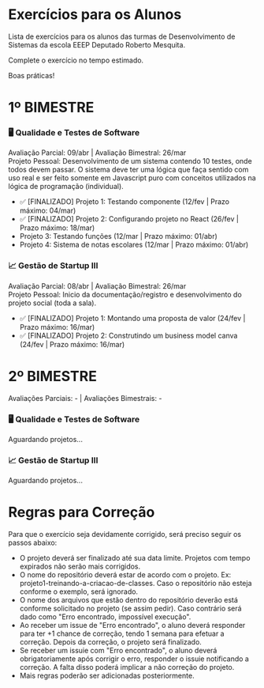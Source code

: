 # Exercícios para os Alunos
Lista de exercícios para os alunos das turmas de Desenvolvimento de Sistemas da escola EEEP Deputado Roberto Mesquita.

Complete o exercício no tempo estimado.

Boas práticas!

# 1º BIMESTRE
### 🖥️ Qualidade e Testes de Software 
Avaliação Parcial: 09/abr | Avaliação Bimestral: 26/mar <br>
Projeto Pessoal: Desenvolvimento de um sistema contendo 10 testes, onde todos devem passar. O sistema deve ter uma lógica que faça sentido com uso real e ser feito somente em Javascript puro com conceitos utilizados na lógica de programação (individual).

- ✅ [FINALIZADO] Projeto 1: Testando componente (12/fev | Prazo máximo: 04/mar)
- ✅ [FINALIZADO] Projeto 2: Configurando projeto no React (26/fev | Prazo máximo: 18/mar)
- Projeto 3: Testando funções (12/mar | Prazo máximo: 01/abr)
- Projeto 4: Sistema de notas escolares (12/mar | Prazo máximo: 01/abr)

### 📈 Gestão de Startup III
Avaliação Parcial: 08/abr | Avaliação Bimestral: 26/mar <br>
Projeto Pessoal: Inicio da documentação/registro e desenvolvimento do projeto social (toda a sala).

- ✅ [FINALIZADO] Projeto 1: Montando uma proposta de valor (24/fev | Prazo máximo: 16/mar)
- ✅ [FINALIZADO] Projeto 2: Construtindo um business model canva (24/fev | Prazo máximo: 16/mar)

# 2º BIMESTRE
Avaliações Parciais: - | Avaliações Bimestrais: -
### 🖥️ Qualidade e Testes de Software 
Aguardando projetos...

### 📈 Gestão de Startup III
Aguardando projetos...

# Regras para Correção

Para que o exercício seja devidamente corrigido, será preciso seguir os passos abaixo:
- O projeto deverá ser finalizado até sua data limite. Projetos com tempo expirados não serão mais corrigidos.
- O nome do repositório deverá estar de acordo com o projeto. Ex: projeto1-treinando-a-criacao-de-classes. Caso o repositório não esteja conforme o exemplo, será ignorado.
- O nome dos arquivos que estão dentro do repositório deverão está conforme solicitado no projeto (se assim pedir). Caso contrário será dado como "Erro encontrado, impossível execução".
- Ao receber um issue de "Erro encontrado", o aluno deverá responder para ter +1 chance de correção, tendo 1 semana para efetuar a correção. Depois da correção, o projeto será finalizado.
- Se receber um issuie com "Erro encontrado", o aluno deverá obrigatoriamente após corrigir o erro, responder o issuie notificando a correção. A falta disso poderá implicar a não correção do projeto.
- Mais regras poderão ser adicionadas posteriormente.
